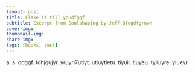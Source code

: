 ```yaml
---
layout: post
title: Flake it till youdfggf
subtitle: Excerpt from Soulshaping by Jeff Bfdgdfgrown
cover-img: 
thumbnail-img: 
share-img: 
tags: [books, test]
---
```

a.
s.
ddggf.
fdhjgujyr.
yruyri7utiyt.
utiuytietu.
tiyuii.
tiuyeu.
tyiiuyre.
yiueyr.
